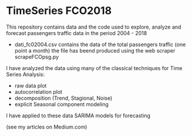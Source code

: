 # TimeSeries FCO2018

This repository contains data and the code used to explore, analyze and forecast
passengers traffic data in the period 2004 - 2018

- dati_fc02004.csv contains the data of the total passengers traffic (one point a month)
  the file has beend produced using the web scraper scrapeFCOpsg.py

I have analyzed the data using many of the classical techniques for Time Series Analysis:
- raw data plot
- autocorrelation plot
- decomposition (Trend, Stagional, Noise)
- explicit Seasonal component modeling

I have applied to these data SARIMA models for forecasting
 
(see my articles on Medium.com)

